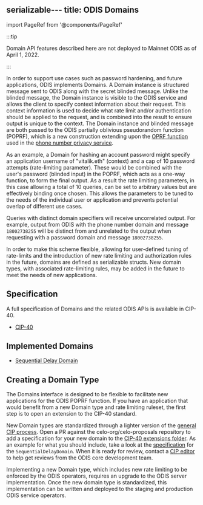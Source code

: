 serializable---
title: ODIS Domains
---

import PageRef from '@components/PageRef'

:::tip

Domain API features described here are not deployed to Mainnet ODIS as of April 1, 2022.

:::

In order to support use cases such as password hardening, and future applications, ODIS implements Domains.
A Domain instance is structured message sent to ODIS along with the secret blinded message.
Unlike the blinded message, the Domain instance is visible to the ODIS service and allows the client to specify context information about their request.
This context information is used to decide what rate limit and/or authentication should be applied to the request, and is combined into the result to ensure output is unique to the context.
The Domain instance and blinded message are both passed to the ODIS partially oblivious pseudorandom function (POPRF), which is a new construction extending upon the [OPRF function](/protocol/identity/odis) used in the [phone number privacy service](/protocol/identity/odis-use-case-phone-number-privacy).

As an example, a Domain for hashing an account password might specify an application username of "vitalik.eth" (context) and a cap of 10 password attempts (rate-limiting parameter).
These would be combined with the user's password (blinded input) in the POPRF, which acts as a one-way function, to form the final output.
As a result the rate limiting parameters, in this case allowing a total of 10 queries, can be set to arbitrary values but are effectively binding once chosen.
This allows the parameters to be tuned to the needs of the individual user or application and prevents potential overlap of different use cases.

Queries with distinct domain specifiers will receive uncorrelated output.
For example, output from ODIS with the phone number domain and message `18002738255` will be distinct from and unrelated to the output when requesting with a password domain and message `18002738255`.

In order to make this scheme flexible, allowing for user-defined tuning of rate-limits and the introduction of new rate limiting and authorization rules in the future, domains are defined as serializable structs.
New domain types, with associated rate-limiting rules, may be added in the future to meet the needs of new applications.

## Specification

A full specification of Domains and the related ODIS APIs is available in CIP-40.

- [CIP-40](https://github.com/celo-org/celo-proposals/blob/master/CIPs/cip-0040.md)

## Implemented Domains

- [Sequential Delay Domain](/protocol/identity/odis-domain-sequential-delay-domain)

## Creating a Domain Type

The Domains interface is designed to be flexible to facilitate new applications for the ODIS POPRF function.
If you have an application that would benefit from a new Domain type and rate limiting ruleset, the first step is to open an extension to the CIP-40 standard.

New Domain types are standardized through a lighter version of the [general CIP process](https://github.com/celo-org/celo-proposals/blob/master/CIPs/cip-0000.md).
Open a PR against the celo-org/celo-proposals repository to add a specification for your new domain to the [CIP-40 extensions folder](https://github.com/celo-org/celo-proposals/tree/master/CIPs/CIP-0040).
As an example for what you should include, take a look at the [specification](https://github.com/celo-org/celo-proposals/blob/master/CIPs/CIP-0040/sequentialDelayDomain.md) for the `SequentialDelayDomain`.
When it is ready for review, contact a [CIP editor](https://github.com/celo-org/celo-proposals/blob/master/CIPs/cip-0000.md#cip-editors) to help get reviews from the ODIS core development team.

Implementing a new Domain type, which includes new rate limiting to be enforced by the ODIS operators, requires an upgrade to the ODIS server implementation.
Once the new domain type is standardized, this implementation can be written and deployed to the staging and production ODIS service operators.
